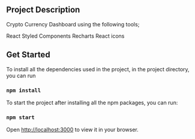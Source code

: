 ## Project Description

Crypto Currency Dashboard using the following tools;

React
Styled Components
Recharts
React icons 

## Get Started

To install all the dependencies used in the project, in the project directory, you can run

### `npm install`

To start the project after installing all the npm packages, you can run:

### `npm start`

Open [http://localhost:3000](http://localhost:3000) to view it in your browser.

